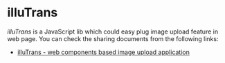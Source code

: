 # illuTrans

*illuTrans* is a JavaScript lib which could easy plug image upload feature in web page. You can check the sharing documents from the following links:

* [illuTrans - web components based image upload application](https://www.facebook.com/notes/paul-li/module-%E9%96%8B%E7%99%BC-illutrans/10154885637132211)
